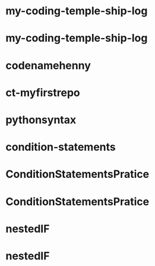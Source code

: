 # my-coding-temple-ship-log
# my-coding-temple-ship-log
# codenamehenny
# ct-myfirstrepo
# pythonsyntax
# condition-statements
# ConditionStatementsPratice
# ConditionStatementsPratice
# nestedIF
# nestedIF
